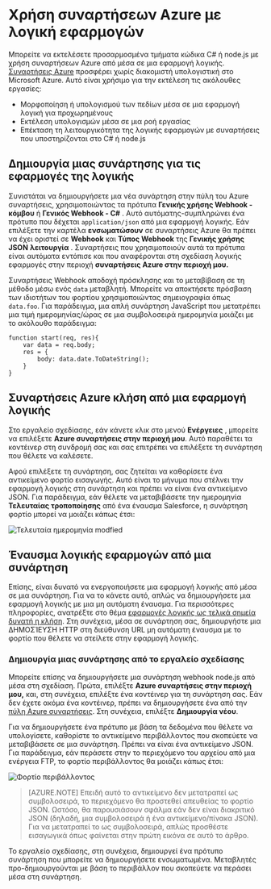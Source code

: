 <properties
   pageTitle="Χρήση συναρτήσεων Azure με εφαρμογές λογικής | Microsoft Azure"
   description="Δείτε πώς μπορείτε να χρησιμοποιήσετε συναρτήσεις Azure με λογική εφαρμογών"
   services="logic-apps,functions"
   documentationCenter=".net,nodejs,java"
   authors="jeffhollan"
   manager="dwrede"
   editor=""/>

<tags
   ms.service="logic-apps"
   ms.devlang="multiple"
   ms.topic="article"
   ms.tgt_pltfrm="na"
   ms.workload="integration"
   ms.date="10/18/2016"
   ms.author="jehollan"/>

# <a name="using-azure-functions-with-logic-apps"></a>Χρήση συναρτήσεων Azure με λογική εφαρμογών

Μπορείτε να εκτελέσετε προσαρμοσμένα τμήματα κώδικα C# ή node.js με χρήση συναρτήσεων Azure από μέσα σε μια εφαρμογή λογικής.  [Συναρτήσεις Azure](../azure-functions/functions-overview.md) προσφέρει χωρίς διακομιστή υπολογιστική στο Microsoft Azure. Αυτό είναι χρήσιμο για την εκτέλεση τις ακόλουθες εργασίες:

* Μορφοποίηση ή υπολογισμού των πεδίων μέσα σε μια εφαρμογή λογική για προχωρημένους
* Εκτέλεση υπολογισμών μέσα σε μια ροή εργασίας
* Επέκταση τη λειτουργικότητα της λογικής εφαρμογών με συναρτήσεις που υποστηρίζονται στο C# ή node.js

## <a name="create-a-function-for-logic-apps"></a>Δημιουργία μιας συνάρτησης για τις εφαρμογές της λογικής

Συνιστάται να δημιουργήσετε μια νέα συνάρτηση στην πύλη του Azure συναρτήσεις, χρησιμοποιώντας τα πρότυπα **Γενικής χρήσης Webhook - κόμβου** ή **Γενικός Webhook - C#** . Αυτό αυτόματης-συμπληρώνει ένα πρότυπο που δέχεται `application/json` από μια εφαρμογή λογικής.  Εάν επιλέξετε την καρτέλα **ενσωματώσουν** σε συναρτήσεις Azure θα πρέπει να έχει οριστεί σε **Webhook** και **Τύπος Webhook** της **Γενικής χρήσης JSON** **λειτουργία** .  Συναρτήσεις που χρησιμοποιούν αυτά τα πρότυπα είναι αυτόματα εντόπισε και που αναφέρονται στη σχεδίαση λογικής εφαρμογές στην περιοχή **συναρτήσεις Azure στην περιοχή μου.**

Συναρτήσεις Webhook αποδοχή πρόσκλησης και το μεταβίβαση σε τη μέθοδο μέσω ενός `data` μεταβλητή. Μπορείτε να αποκτήσετε πρόσβαση των ιδιοτήτων του φορτίου χρησιμοποιώντας σημειογραφία όπως `data.foo`.  Για παράδειγμα, μια απλή συνάρτηση JavaScript που μετατρέπει μια τιμή ημερομηνίας/ώρας σε μια συμβολοσειρά ημερομηνία μοιάζει με το ακόλουθο παράδειγμα:

```
function start(req, res){
    var data = req.body;
    res = {
        body: data.date.ToDateString();
    }
}
```

## <a name="call-azure-functions-from-a-logic-app"></a>Συναρτήσεις Azure κλήση από μια εφαρμογή λογικής

Στο εργαλείο σχεδίασης, εάν κάνετε κλικ στο μενού **Ενέργειες** , μπορείτε να επιλέξετε **Azure συναρτήσεις στην περιοχή μου**.  Αυτό παραθέτει τα κοντέινερ στη συνδρομή σας και σας επιτρέπει να επιλέξετε τη συνάρτηση που θέλετε να καλέσετε.  

Αφού επιλέξετε τη συνάρτηση, σας ζητείται να καθορίσετε ένα αντικείμενο φορτίο εισαγωγής. Αυτό είναι το μήνυμα που στέλνει την εφαρμογή λογικής στη συνάρτηση και πρέπει να είναι ένα αντικείμενο JSON. Για παράδειγμα, εάν θέλετε να μεταβιβάσετε την ημερομηνία **Τελευταίας τροποποίησης** από ένα έναυσμα Salesforce, η συνάρτηση φορτίο μπορεί να μοιάζει κάπως έτσι:

![Τελευταία ημερομηνία modfied][1]

## <a name="trigger-logic-apps-from-a-function"></a>Έναυσμα λογικής εφαρμογών από μια συνάρτηση

Επίσης, είναι δυνατό να ενεργοποιήσετε μια εφαρμογή λογικής από μέσα σε μια συνάρτηση.  Για να το κάνετε αυτό, απλώς να δημιουργήσετε μια εφαρμογή λογικής με μια μη αυτόματη έναυσμα. Για περισσότερες πληροφορίες, ανατρέξτε στο θέμα [εφαρμογές λογικής ως τελικά σημεία δυνατή η κλήση](app-service-logic-http-endpoint.md).  Στη συνέχεια, μέσα σε συνάρτηση σας, δημιουργήστε μια ΔΗΜΟΣΊΕΥΣΗ HTTP στη διεύθυνση URL μη αυτόματη έναυσμα με το φορτίο που θέλετε να στείλετε στην εφαρμογή λογικής.

### <a name="create-a-function-from-the-designer"></a>Δημιουργία μιας συνάρτησης από το εργαλείο σχεδίασης

Μπορείτε επίσης να δημιουργήσετε μια συνάρτηση webhook node.js από μέσα στη σχεδίαση. Πρώτα, επιλέξτε **Azure συναρτήσεις στην περιοχή μου,** και, στη συνέχεια, επιλέξτε ένα κοντέινερ για τη συνάρτηση σας.  Εάν δεν έχετε ακόμα ένα κοντέινερ, πρέπει να δημιουργήσετε ένα από την [πύλη Azure συναρτήσεις](https://functions.azure.com/signin). Στη συνέχεια, επιλέξτε **Δημιουργία νέου**.  

Για να δημιουργήσετε ένα πρότυπο με βάση τα δεδομένα που θέλετε να υπολογίσετε, καθορίστε το αντικείμενο περιβάλλοντος που σκοπεύετε να μεταβιβάσετε σε μια συνάρτηση. Πρέπει να είναι ένα αντικείμενο JSON. Για παράδειγμα, εάν περάσετε στην το περιεχόμενο του αρχείου από μια ενέργεια FTP, το φορτίο περιβάλλοντος θα μοιάζει κάπως έτσι:

![Φορτίο περιβάλλοντος][2]

>[AZURE.NOTE] Επειδή αυτό το αντικείμενο δεν μετατραπεί ως συμβολοσειρά, το περιεχόμενο θα προστεθεί απευθείας το φορτίο JSON. Ωστόσο, θα παρουσιάσουν σφάλμα εάν δεν είναι διακριτικό JSON (δηλαδή, μια συμβολοσειρά ή ένα αντικείμενο/πίνακα JSON). Για να μετατραπεί το ως συμβολοσειρά, απλώς προσθέστε εισαγωγικά όπως φαίνεται στην πρώτη εικόνα σε αυτό το άρθρο.

Το εργαλείο σχεδίασης, στη συνέχεια, δημιουργεί ένα πρότυπο συνάρτηση που μπορείτε να δημιουργήσετε ενσωματωμένα. Μεταβλητές προ-δημιουργούνται με βάση το περιβάλλον που σκοπεύετε να περάσει μέσα στη συνάρτηση.




<!--Image references-->
[1]: ./media/app-service-logic-azure-functions/callFunction.png
[2]: ./media/app-service-logic-azure-functions/createFunction.png
